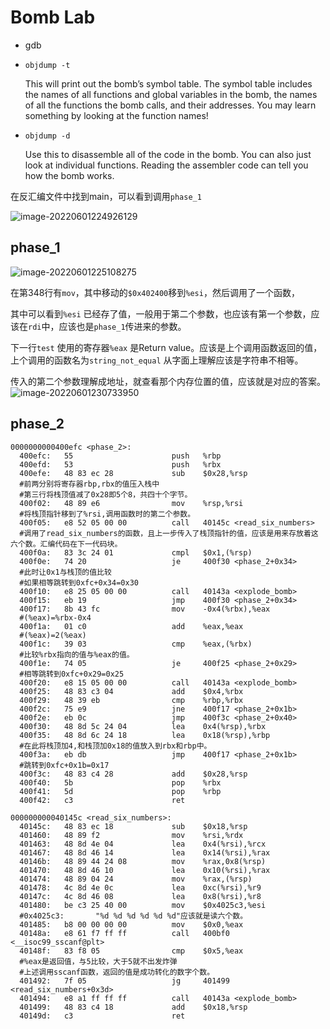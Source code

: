 # Bomb Lab

- gdb

- `objdump -t ` 

  This will print out the bomb’s symbol table. The symbol table includes the names of all functions and global variables in the bomb, the names of all the functions the bomb calls, and their addresses. You may learn something by looking at the function names!

- `objdump -d`

  Use this to disassemble all of the code in the bomb. You can also just look at individual functions. Reading the assembler code can tell you how the bomb works.

在反汇编文件中找到main，可以看到调用`phase_1`

![image-20220601224926129](https://cdn.jsdelivr.net/gh/zzzIDKu/image/image-20220601224926129.png)

## phase_1

![image-20220601225108275](https://cdn.jsdelivr.net/gh/zzzIDKu/image/image-20220601225108275.png)

在第348行有`mov`，其中移动的`$0x402400`移到`%esi`，然后调用了一个函数，

其中可以看到`%esi` 已经存了值，一般用于第二个参数，也应该有第一个参数，应该在`rdi`中，应该也是`phase_1`传进来的参数。

下一行`test` 使用的寄存器`%eax` 是Return value。应该是上个调用函数返回的值，上个调用的函数名为`string_not_equal` 从字面上理解应该是字符串不相等。

传入的第二个参数理解成地址，就查看那个内存位置的值，应该就是对应的答案。
![image-20220601230733950](https://cdn.jsdelivr.net/gh/zzzIDKu/image/image-20220601230733950.png)

## phase_2

~~~assembly
0000000000400efc <phase_2>:
  400efc:	55                   	push   %rbp
  400efd:	53                   	push   %rbx
  400efe:	48 83 ec 28          	sub    $0x28,%rsp
  #前两分别将寄存器rbp,rbx的值压入栈中
  #第三行将栈顶值减了0x28即5个8，共四十个字节。
  400f02:	48 89 e6             	mov    %rsp,%rsi
  #将栈顶指针移到了%rsi,调用函数时的第二个参数。
  400f05:	e8 52 05 00 00       	call   40145c <read_six_numbers>
  #调用了read_six_numbers的函数，且上一步传入了栈顶指针的值，应该是用来存放着这六个数。汇编代码在下一代码块。
  400f0a:	83 3c 24 01          	cmpl   $0x1,(%rsp)
  400f0e:	74 20                	je     400f30 <phase_2+0x34>
  #此时让0x1与栈顶的值比较
  #如果相等跳转到0xfc+0x34=0x30
  400f10:	e8 25 05 00 00       	call   40143a <explode_bomb>
  400f15:	eb 19                	jmp    400f30 <phase_2+0x34>
  400f17:	8b 43 fc             	mov    -0x4(%rbx),%eax
  #(%eax)=%rbx-0x4
  400f1a:	01 c0                	add    %eax,%eax
  #(%eax)=2(%eax)
  400f1c:	39 03                	cmp    %eax,(%rbx)
  #比较%rbx指向的值与%eax的值。
  400f1e:	74 05                	je     400f25 <phase_2+0x29>
  #相等跳转到0xfc+0x29=0x25
  400f20:	e8 15 05 00 00       	call   40143a <explode_bomb>
  400f25:	48 83 c3 04          	add    $0x4,%rbx
  400f29:	48 39 eb             	cmp    %rbp,%rbx
  400f2c:	75 e9                	jne    400f17 <phase_2+0x1b>
  400f2e:	eb 0c                	jmp    400f3c <phase_2+0x40>
  400f30:	48 8d 5c 24 04       	lea    0x4(%rsp),%rbx
  400f35:	48 8d 6c 24 18       	lea    0x18(%rsp),%rbp
  #在此将栈顶加4,和栈顶加0x18的值放入到rbx和rbp中。
  400f3a:	eb db                	jmp    400f17 <phase_2+0x1b>
  #跳转到0xfc+0x1b=0x17
  400f3c:	48 83 c4 28          	add    $0x28,%rsp
  400f40:	5b                   	pop    %rbx
  400f41:	5d                   	pop    %rbp
  400f42:	c3                   	ret    
~~~

~~~assembly
000000000040145c <read_six_numbers>:
  40145c:	48 83 ec 18          	sub    $0x18,%rsp
  401460:	48 89 f2             	mov    %rsi,%rdx
  401463:	48 8d 4e 04          	lea    0x4(%rsi),%rcx
  401467:	48 8d 46 14          	lea    0x14(%rsi),%rax
  40146b:	48 89 44 24 08       	mov    %rax,0x8(%rsp)
  401470:	48 8d 46 10          	lea    0x10(%rsi),%rax
  401474:	48 89 04 24          	mov    %rax,(%rsp)
  401478:	4c 8d 4e 0c          	lea    0xc(%rsi),%r9
  40147c:	4c 8d 46 08          	lea    0x8(%rsi),%r8
  401480:	be c3 25 40 00       	mov    $0x4025c3,%esi
  #0x4025c3:       "%d %d %d %d %d %d"应该就是读六个数。
  401485:	b8 00 00 00 00       	mov    $0x0,%eax
  40148a:	e8 61 f7 ff ff       	call   400bf0 <__isoc99_sscanf@plt>
  40148f:	83 f8 05             	cmp    $0x5,%eax
  #%eax是返回值，与5比较，大于5就不出发炸弹
  #上述调用sscanf函数，返回的值是成功转化的数字个数。
  401492:	7f 05                	jg     401499 <read_six_numbers+0x3d>
  401494:	e8 a1 ff ff ff       	call   40143a <explode_bomb>
  401499:	48 83 c4 18          	add    $0x18,%rsp
  40149d:	c3                   	ret    
~~~

